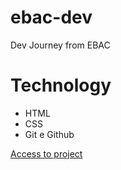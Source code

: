 # ebac-dev

Dev Journey from EBAC

# Technology
<ul>
    <li>HTML</li>
    <li>CSS</li>
    <li>Git e Github</li>
</ul>

<a href="https://fernandakagami.github.io/event-projects/event02-ebac-dev/" target="_blank">Access to project</a>

